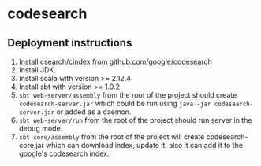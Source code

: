 # codesearch
## Deployment instructions
1. Install csearch/cindex from github.com/google/codesearch
2. Install JDK.
3. Install scala with version >= 2.12.4
4. Install sbt with version >= 1.0.2
5. `sbt web-server/assembly` from the root of the project should create `codesearch-server.jar` which could be run using `java -jar codesearch-server.jar` or added as a daemon.
6. `sbt web-server/run` from the root of the project should run server in the debug mode.
7. `sbt core/assembly` from the root of the project will create codesearch-core.jar which can download index, update it, also it can add it to the google's codesearch index.
